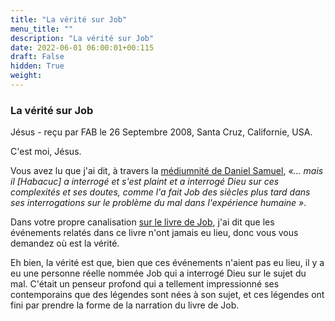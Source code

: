 ```yaml
---
title: "La vérité sur Job"
menu_title: ""
description: "La vérité sur Job"
date: 2022-06-01 06:00:01+00:115
draft: False
hidden: True
weight:
---
```

### La vérité sur Job

Jésus - reçu par FAB le 26 Septembre 2008, Santa Cruz, Californie, USA.

C'est moi, Jésus.

Vous avez lu que j'ai dit, à travers la [médiumnité de Daniel Samuel](/fr-samuels-messages/fr-sermons/fr-ser-54-1961-8-1-samuels-jesus/), *«... mais il [Habacuc] a interrogé et s'est plaint et a interrogé Dieu sur ces complexités et ses doutes, comme l'a fait Job des siècles plus tard dans ses interrogations sur le problème du mal dans l'expérience humaine »*.

Dans votre propre canalisation [sur le livre de Job](/fr-contemporary-messages/fr-contemporary-messages-by-date-order/fr-contemporary-messages-2006/fr-2006-12-6-1-fab-jesus/), j'ai dit que les événements relatés dans ce livre n'ont jamais eu lieu, donc vous vous demandez où est la vérité.

Eh bien, la vérité est que, bien que ces événements n'aient pas eu lieu, il y a eu une personne réelle nommée Job qui a interrogé Dieu sur le sujet du mal. C'était un penseur profond qui a tellement impressionné ses contemporains que des légendes sont nées à son sujet, et ces légendes ont fini par prendre la forme de la narration du livre de Job.
